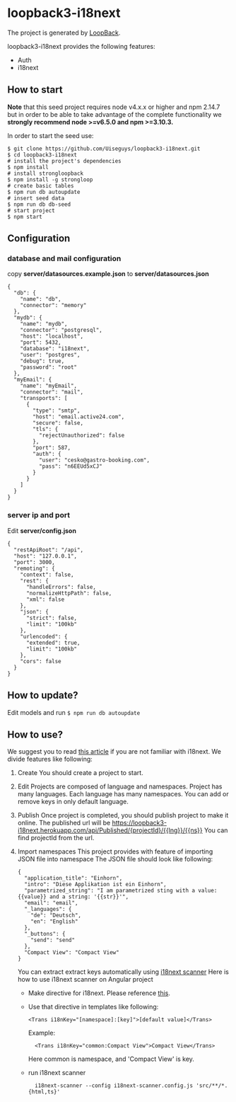 # loopback3-i18next

The project is generated by [LoopBack](http://loopback.io).

loopback3-i18next provides the following features:

* Auth
* i18next

## How to start

**Note** that this seed project requires node v4.x.x or higher and npm 2.14.7 but in order to be able to take advantage of the complete functionality we **strongly recommend node >=v6.5.0 and npm >=3.10.3.**

In order to start the seed use:

    $ git clone https://github.com/Uiseguys/loopback3-i18next.git
    $ cd loopback3-i18next
    # install the project's dependencies
    $ npm install
    # install strongloopback
    $ npm install -g strongloop
    # create basic tables
    $ npm run db autoupdate
    # insert seed data
    $ npm run db db-seed
    # start project
    $ npm start  

## Configuration

### database and mail configuration

copy **server/datasources.example.json** to **server/datasources.json**

    {
      "db": {
        "name": "db",
        "connector": "memory"
      },
      "mydb": {
        "name": "mydb",
        "connector": "postgresql",
        "host": "localhost",
        "port": 5432,
        "database": "i18next",
        "user": "postgres",
        "debug": true,
        "password": "root"
      },
      "myEmail": {
        "name": "myEmail",
        "connector": "mail",
        "transports": [
          {
            "type": "smtp",
            "host": "email.active24.com",
            "secure": false,
            "tls": {
              "rejectUnauthorized": false
            },
            "port": 587,
            "auth": {
              "user": "cesko@gastro-booking.com",
              "pass": "n6EEUd5xCJ"
            }
          }
        ]
      }
    }

### server ip and port

Edit **server/config.json**

    {
      "restApiRoot": "/api",
      "host": "127.0.0.1",
      "port": 3000,
      "remoting": {
        "context": false,
        "rest": {
          "handleErrors": false,
          "normalizeHttpPath": false,
          "xml": false
        },
        "json": {
          "strict": false,
          "limit": "100kb"
        },
        "urlencoded": {
          "extended": true,
          "limit": "100kb"
        },
        "cors": false
      }
    }

## How to update?

Edit models and run `$ npm run db autoupdate`

## How to use?

We suggest you to read [this article](https://www.i18next.com/) if you are not familiar with i18next.
We divide features like following:

1.  Create
    You should create a project to start.
2.  Edit
    Projects are composed of language and namespaces.
    Project has many languages.
    Each language has many namespaces.
    You can add or remove keys in only default language.
3.  Publish
    Once project is completed, you should publish project to make it online.
    The published url will be https://loopback3-i18next.herokuapp.com/api/Published/{projectId}/{{lng}}/{{ns}}
    You can find projectId from the url.

4.  Import namespaces
    This project provides with feature of importing JSON file into namespace
    The JSON file should look like following:

        {
          "application_title": "Einhorn",
          "intro": "Diese Applikation ist ein Einhorn",
          "parametrized_string": "I am parametrized sting with a value: {{value}} and a string: '{{str}}'",
          "email": "email",
          "_languages": {
            "de": "Deutsch",
            "en": "English"
          },
          "_buttons": {
            "send": "send"
          },
          "Compact View": "Compact View"
        }

    You can extract extract keys automatically using [i18next scanner](https://github.com/i18next/i18next-scanner)
    Here is how to use i18next scanner on Angular project

    * Make directive for i18next. Please reference [this](https://github.com/Uiseguys/ng-bs-redux-boilerplate/blob/develop/src/app/shared/i18n/i18next.directive.ts).
    * Use that directive in templates like following:

          <Trans i18nKey="[namespace]:[key]">[default value]</Trans>

      Example:


    	    <Trans i18nKey="common:Compact View">Compact View</Trans>
    	 Here common is namespace, and 'Compact View' is key.
    - run i18next scanner


    	    i18next-scanner --config i18next-scanner.config.js 'src/**/*.{html,ts}'
